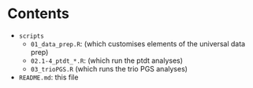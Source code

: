 
# Contents

- `scripts`
  - `01_data_prep.R`: (which customises elements of the universal data prep)
  - `02.1-4_ptdt_*.R`: (which run the ptdt analyses)
  - `03_trioPGS.R` (which runs the trio PGS analyses)
- `README.md`: this file
